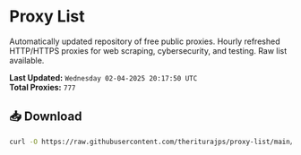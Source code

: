 # Proxy List

Automatically updated repository of free public proxies. Hourly refreshed HTTP/HTTPS proxies for web scraping, cybersecurity, and testing. Raw list available.

**Last Updated:** `Wednesday 02-04-2025 20:17:50 UTC`  
**Total Proxies:** `777`

## 📥 Download
```bash
curl -O https://raw.githubusercontent.com/theriturajps/proxy-list/main/proxies.txt

